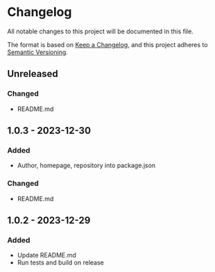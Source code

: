 # Changelog

All notable changes to this project will be documented in this file.

The format is based on [Keep a Changelog](https://keepachangelog.com/en/1.0.0/),
and this project adheres to [Semantic Versioning](https://semver.org/spec/v2.0.0.html).

## Unreleased

### Changed
- README.md

## 1.0.3 - 2023-12-30
### Added
- Author, homepage, repository into package.json

### Changed
- README.md

## 1.0.2 - 2023-12-29
### Added
- Update README.md
- Run tests and build on release
